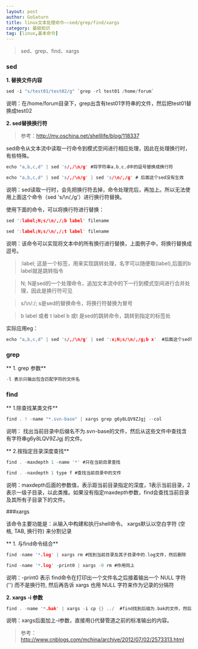 ```yaml
---
layout: post
author: GoSaturn
title: linux文本处理命令——sed/grep/find/xargs
category: 基础知识
tag: [linux,基本命令]
---
```

> sed、grep、find、xargs

### sed

**1. 替换文件内容**

```c
sed -i "s/test01/test02/g" `grep -rl test01 /home/forum`
```

说明：在/home/forum目录下，grep出含有test01字符串的文件，然后把test01替换成test02

**2. sed替换换行符**
>参考：http://my.oschina.net/shelllife/blog/118337

sed命令从文本流中读取一行命令到模式空间进行相应处理，因此在处理换行时，有些特殊。

```c
echo "a,b,c,d" | sed 's/,/\n/g' #将字符串a,b,c,d中的逗号替换成换行符

echo "a,b,c,d" | sed 's/,/\n/g' | sed 's/\n/,/g' # 后面这个sed没有生效
```

说明：sed读取一行时，会先把换行符去掉，命令处理完后，再加上。所以无法使用上面这个命令（sed 's/\n/,/g'）进行换行符替换。

使用下面的命令，可以将换行符进行替换：

```c
sed ':label;N;s/\n/,/;b label' filename

sed ':label;N;s/\n/,/;t label' filename
```

说明：该命令可以实现将文本中的所有换行进行替换，上面例子中，将换行替换成逗号。
> :label;  这是一个标签，用来实现跳转处理，名字可以随便取(label),后面的b label就是跳转指令

> N;   N是sed的一个处理命令，追加文本流中的下一行到模式空间进行合并处理，因此是换行符可见

> s/\n/:/;    s是sed的替换命令，将换行符替换为冒号

> b label  或者 t label    b 或t 是sed的跳转命令，跳转到指定的标签处

 实际应用eg：

```c
echo "a,b,c,d" | sed 's/,/\n/g' | sed ':x;N;s/\n/,/g;b x'  #后面这个sed可以将换行替换成','
```

### grep

** 1. grep 参数**

```c
-l 表示只输出包含匹配字符的文件名
```

### find

** 1.除查找某类文件**

```c
find . ! -name "*.svn-base" | xargs grep g6y8LQV9ZJgj --col
```

说明： 找出当前目录中后缀名不为.svn-base的文件，然后从这些文件中查找含有字符串g6y8LQV9ZJgj 的文件。

** 2.按指定目录深度查找**

```c
find . -maxdepth 1 -name '*' #只在当前目录查找

find . -naxdepth 1 type f #查找当前目录中的文件
```

说明：maxdepth后面的参数值，表示距当前目录指定的深度，1表示当前目录，2表示一级子目录，以此类推。如果没有指定maxdepth参数，find会查找当前目录及其所有子目录下的文件。


###xargs

该命令主要功能是：从输入中构建和执行shell命令。
xargs默认以空白字符 (空格, TAB, 换行符) 来分割记录

** 1. 与find命令结合**

```c
find -name '*.log' | xargs rm #找到当前目录及其子目录中的.log文件，然后删除

find -name '*.log' -print0 | xargs -0 rm #作用同上
```

说明：-print0 表示 find命令在打印出一个文件名之后接着输出一个 NULL 字符 ('') 而不是换行符, 然后再告诉 xargs 也用 NULL 字符来作为记录的分隔符

**2. xargs -i 参数**

```c
find . -name '*.bak' | xargs -i cp {} ../  #find找到后缀为.bak的文件，然后将这些文件cp到上一层目录
```

说明：xargs后面加上-i参数，直接用{}代替管道之前的标准输出的内容。

> 参考：
> http://www.cnblogs.com/mchina/archive/2012/07/02/2573313.html

